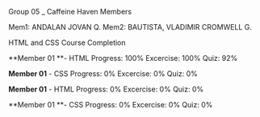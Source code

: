 Group 05 _ Caffeine Haven
Members

Mem1: ANDALAN JOVAN Q.
Mem2: BAUTISTA, VLADIMIR CROMWELL G.

HTML and CSS Course Completion

**Member 01 **- HTML
Progress: 100%
Excercise: 100%
Quiz: 92%

**Member 01** - CSS
Progress: 0%
Excercise: 0%
Quiz: 0%

**Member 01** - HTML
Progress: 0%
Excercise: 0%
Quiz: 0%

**Member 01 **- CSS
Progress: 0%
Excercise: 0%
Quiz: 0%
